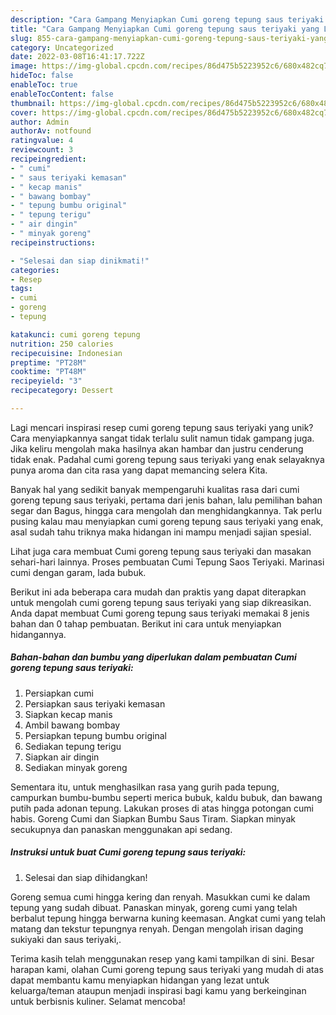 ```yaml
---
description: "Cara Gampang Menyiapkan Cumi goreng tepung saus teriyaki yang Lezat"
title: "Cara Gampang Menyiapkan Cumi goreng tepung saus teriyaki yang Lezat"
slug: 855-cara-gampang-menyiapkan-cumi-goreng-tepung-saus-teriyaki-yang-lezat
category: Uncategorized
date: 2022-03-08T16:41:17.722Z
image: https://img-global.cpcdn.com/recipes/86d475b5223952c6/680x482cq70/cumi-goreng-tepung-saus-teriyaki-foto-resep-utama.jpg
hideToc: false
enableToc: true
enableTocContent: false
thumbnail: https://img-global.cpcdn.com/recipes/86d475b5223952c6/680x482cq70/cumi-goreng-tepung-saus-teriyaki-foto-resep-utama.jpg
cover: https://img-global.cpcdn.com/recipes/86d475b5223952c6/680x482cq70/cumi-goreng-tepung-saus-teriyaki-foto-resep-utama.jpg
author: Admin
authorAv: notfound
ratingvalue: 4
reviewcount: 3
recipeingredient:
- " cumi"
- " saus teriyaki kemasan"
- " kecap manis"
- " bawang bombay"
- " tepung bumbu original"
- " tepung terigu"
- " air dingin"
- " minyak goreng"
recipeinstructions:

- "Selesai dan siap dinikmati!"
categories:
- Resep
tags:
- cumi
- goreng
- tepung

katakunci: cumi goreng tepung 
nutrition: 250 calories
recipecuisine: Indonesian
preptime: "PT28M"
cooktime: "PT48M"
recipeyield: "3"
recipecategory: Dessert

---
```





Lagi mencari inspirasi resep cumi goreng tepung saus teriyaki yang unik? Cara menyiapkannya sangat tidak terlalu sulit namun tidak gampang juga. Jika keliru mengolah maka hasilnya akan hambar dan justru cenderung tidak enak. Padahal cumi goreng tepung saus teriyaki yang enak selayaknya punya aroma dan cita rasa yang dapat memancing selera Kita.





Banyak hal yang sedikit banyak mempengaruhi kualitas rasa dari cumi goreng tepung saus teriyaki, pertama dari jenis bahan, lalu pemilihan bahan segar dan Bagus, hingga cara mengolah dan menghidangkannya. Tak perlu pusing kalau mau menyiapkan cumi goreng tepung saus teriyaki yang enak,      asal sudah tahu triknya maka hidangan ini mampu menjadi sajian spesial.














Lihat juga cara membuat Cumi goreng tepung saus teriyaki dan masakan sehari-hari lainnya. Proses pembuatan Cumi Tepung Saos Teriyaki. Marinasi cumi dengan garam, lada bubuk.






Berikut ini ada beberapa cara mudah dan praktis yang dapat diterapkan untuk mengolah cumi goreng tepung saus teriyaki yang siap dikreasikan. Anda dapat membuat Cumi goreng tepung saus teriyaki memakai 8 jenis bahan dan 0 tahap pembuatan. Berikut ini cara untuk menyiapkan hidangannya.

<!--inarticleads1-->

##### Bahan-bahan dan bumbu yang diperlukan dalam pembuatan Cumi goreng tepung saus teriyaki:

1. Persiapkan  cumi
1. Persiapkan  saus teriyaki kemasan
1. Siapkan  kecap manis
1. Ambil  bawang bombay
1. Persiapkan  tepung bumbu original
1. Sediakan  tepung terigu
1. Siapkan  air dingin
1. Sediakan  minyak goreng


Sementara itu, untuk menghasilkan rasa yang gurih pada tepung, campurkan bumbu-bumbu seperti merica bubuk, kaldu bubuk, dan bawang putih pada adonan tepung. Lakukan proses di atas hingga potongan cumi habis. Goreng Cumi dan Siapkan Bumbu Saus Tiram. Siapkan minyak secukupnya dan panaskan menggunakan api sedang. 

<!--inarticleads2-->

##### Instruksi untuk buat Cumi goreng tepung saus teriyaki:


1. Selesai dan siap dihidangkan!

Goreng semua cumi hingga kering dan renyah. Masukkan cumi ke dalam tepung yang sudah dibuat. Panaskan minyak, goreng cumi yang telah berbalut tepung hingga berwarna kuning keemasan. Angkat cumi yang telah matang dan tekstur tepungnya renyah. Dengan mengolah irisan daging sukiyaki dan saus teriyaki,. 

Terima kasih telah menggunakan resep yang kami tampilkan di sini. Besar harapan kami, olahan Cumi goreng tepung saus teriyaki yang mudah di atas dapat membantu kamu menyiapkan hidangan yang lezat untuk keluarga/teman ataupun menjadi inspirasi bagi kamu yang berkeinginan untuk berbisnis kuliner. Selamat mencoba!
